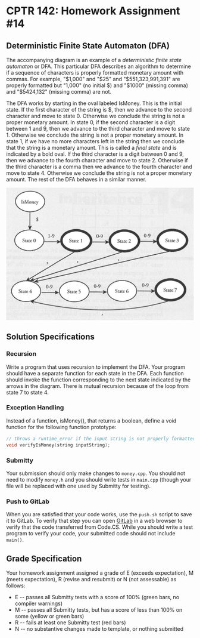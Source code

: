 # CPTR 142: Homework Assignment #14

## Deterministic Finite State Automaton (DFA)

The accompanying diagram is an example of a *deterministic finite state automaton* or DFA.
This particular DFA describes an algorithm to determine if a sequence of characters is properly formatted monetary amount with commas.
For example, "$1,000" and "$25" and "$551,323,991,391" are properly formatted but "1,000" (no initial $) and "$1000" (missing comma) and "$5424,132" (missing comma) are not.

The DFA works by starting in the oval labeled IsMoney.
This is the initial state. If the first character of the string is $, then we advance to the second character and move to state 0.
Otherwise we conclude the string is not a proper monetary amount.
In state 0, if the second character is a digit between 1 and 9, then we advance to the third character and move to state 1.
Otherwise we conclude the string is not a proper monetary amount.
In state 1, if we have no more characters left in the string then we conclude that the string is a monetary amount.
This is called a *final state* and is indicated by a bold oval.
If the third character is a digit between 0 and 9, then we advance to the fourth character and move to state 2.
Otherwise if the third character is a comma then we advance to the fourth character and move to state 4.
Otherwise we conclude the string is not a proper monetary amount.
The rest of the DFA behaves in a similar manner.

![](homework_14.jpg)

## Solution Specifications

### Recursion

Write a program that uses recursion to implement the DFA.
Your program should have a separate function for each state in the DFA.
Each function should invoke the function corresponding to the next state indicated by the arrows in the diagram.
There is mutual recursion because of the loop from state 7 to state 4.

### Exception Handling

Instead of a function, isMoney(), that returns a boolean, define a void function for the following function prototype:

```c++
// throws a runtime_error if the input string is not properly formatted
void verifyIsMoney(string inputString);
```

### Submitty

Your submission should only make changes to `money.cpp`.
You should not need to modify `money.h` and you should write tests in `main.cpp` (though your file will be replaced with one used by Submitty for testing).

### Push to GitLab

When you are satisfied that your code works, use the `push.sh` script to save it to GitLab.
To verify that step you can open [GitLab](https://gitlab.cs.wallawalla.edu/) in a web browser to verify that the code transferred from Code.CS.
While you should write a test program to verify your code, your submitted code should not include `main()`.

## Grade Specification

Your homework assignment assigned a grade of E (exceeds expectation),
M (meets expectation), R (revise and resubmit) or N (not assessable) as follows:

* E -- passes all Submitty tests with a score of 100% (green bars, no
compiler warnings)
* M -- passes all Submitty tests, but has a score of less than 100% on
some (yellow or green bars)
* R -- fails at least one Submitty test (red bars)
* N -- no substantive changes made to template, or nothing submitted
